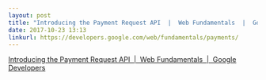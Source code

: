 ```yaml
---
layout: post
title: "Introducing the Payment Request API  |  Web Fundamentals  |  Google Developers"
date: 2017-10-23 13:13
linkurl: https://developers.google.com/web/fundamentals/payments/
---
```


[Introducing the Payment Request API  |  Web Fundamentals  |  Google Developers](https://developers.google.com/web/fundamentals/payments/)

> 